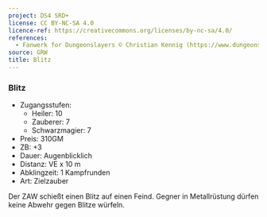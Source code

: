 ```yaml
---
project: DS4 SRD+
license: CC BY-NC-SA 4.0
licence-ref: https://creativecommons.org/licenses/by-nc-sa/4.0/
references: 
  - Fanwerk for Dungeonslayers © Christian Kennig (https://www.dungeonslayers.net/)
source: GRW
title: Blitz
---
```


### Blitz

- Zugangsstufen:
  - Heiler: 10
  - Zauberer: 7
  - Schwarzmagier: 7
- Preis: 310GM
- ZB: +3
- Dauer: Augenblicklich
- Distanz: VE x 10 m
- Abklingzeit: 1 Kampfrunden
- Art: Zielzauber

Der ZAW schießt einen Blitz auf einen Feind. Gegner in Metallrüstung dürfen keine Abwehr gegen Blitze würfeln.

